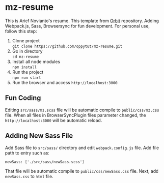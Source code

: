 # mz-resume
This is Arief Novianto's resume. This template from <a href="https://github.com/xriley/Orbit-Theme">Orbit</a> repository. Adding Webpack.js, Sass, Browsersync for fun development. For personal use, follow this step:
<ol>
  <li>Clone project<br/>
    <code>git clone https://github.com/oppytut/mz-resume.git</code>
  </li>
  <li>Go in directory<br/>
    <code>cd mz-resume</code>
  </li>
  <li>Install all node modules<br/>
    <code>npm install</code>
  </li>
  <li>Run the project<br/>
    <code>npm run start</code>
  </li>
  <li>Run the browser and access <code>http://localhost:3000</code></li>
</ol>

## Fun Coding
Editing <code>src/sass/mz.scss</code> file will be automatic compile to <code>public/css/mz.css</code> file. When all files in BrowserSyncPlugin files parameter changed, the <code>http://localhost:3000</code> will be automatic reload. 

## Adding New Sass File
Add Sass file to <code>src/sass/</code> directory and edit <code>webpack.config.js</code> file. Add file path to entry such as:
```
newSass: ['./src/sass/newSass.scss']
```
That file will be automatic compile to <code>public/css/newSass.css</code> file. Next, add <code>newSass.css</code> to <code>html</code> file.
